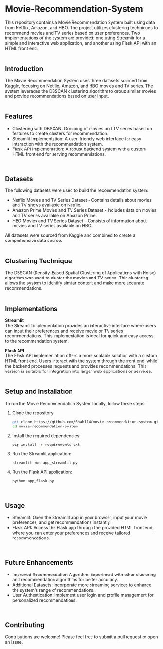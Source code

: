 # Movie-Recommendation-System
This repository contains a Movie Recommendation System built using data from Netflix, Amazon, and HBO. The project utilizes clustering techniques to recommend movies and TV series based on user preferences. Two implementations of the system are provided: one using Streamlit for a simple and interactive web application, and another using Flask API with an HTML front end. <br/>
<br/>

## Introduction
The Movie Recommendation System uses three datasets sourced from Kaggle, focusing on Netflix, Amazon, and HBO movies and TV series. The system leverages the DBSCAN clustering algorithm to group similar movies and provide recommendations based on user input. <br/>
<br/>

## Features
* Clustering with DBSCAN: Grouping of movies and TV series based on features to create clusters for recommendation.
* Streamlit Implementation: A user-friendly web interface for easy interaction with the recommendation system.
* Flask API Implementation: A robust backend system with a custom HTML front end for serving recommendations. <br/>
<br/>

## Datasets
The following datasets were used to build the recommendation system: <br/>
* Netflix Movies and TV Series Dataset - Contains details about movies and TV shows available on Netflix.
* Amazon Prime Movies and TV Series Dataset - Includes data on movies and TV series available on Amazon Prime.
* HBO Movies and TV Series Dataset - Consists of information about movies and TV series available on HBO. <br/>

All datasets were sourced from Kaggle and combined to create a comprehensive data source. <br/>
<br/>

## Clustering Technique
The DBSCAN (Density-Based Spatial Clustering of Applications with Noise) algorithm was used to cluster the movies and TV series. This clustering allows the system to identify similar content and make more accurate recommendations. <br/>
<br/>

## Implementations
**Streamlit** <br/>
The Streamlit implementation provides an interactive interface where users can input their preferences and receive movie or TV series recommendations. This implementation is ideal for quick and easy access to the recommendation system. <br/>

**Flask API** <br/>
The Flask API implementation offers a more scalable solution with a custom HTML front end. Users interact with the system through the front end, while the backend processes requests and provides recommendations. This version is suitable for integration into larger web applications or services. <br/>
<br/>

## Setup and Installation
To run the Movie Recommendation System locally, follow these steps: <br/>
1. Clone the repository:
   ```bash
   git clone https://github.com/Shah114/movie-recommendation-system.git
   cd movie-recommendation-system
   ```
2. Install the required dependencies:
   ```bash
   pip install -r requirements.txt
   ```
3. Run the Streamlit application:
   ```bash
   streamlit run app_streamlit.py
   ```
4. Run the Flask API application:
   ```bash
   python app_flask.py
   ```
<br/>

## Usage
* Streamlit: Open the Streamlit app in your browser, input your movie preferences, and get recommendations instantly.
* Flask API: Access the Flask app through the provided HTML front end, where you can enter your preferences and receive tailored recommendations. <br/>
<br/>

## Future Enhancements
* Improved Recommendation Algorithm: Experiment with other clustering and recommendation algorithms for better accuracy.
* Additional Datasets: Incorporate more streaming services to enhance the system's range of recommendations.
* User Authentication: Implement user login and profile management for personalized recommendations. <br/>
<br/>

## Contributing
Contributions are welcome! Please feel free to submit a pull request or open an issue.
